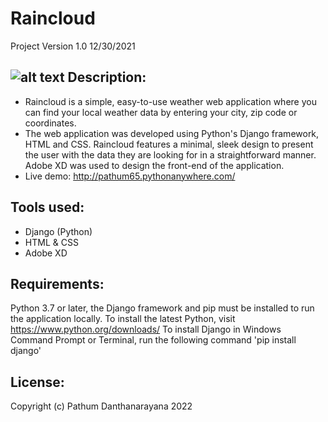 # Raincloud
Project Version 1.0 12/30/2021

![alt text](https://i.imgur.com/3E9ctFv.jpg?raw=true)
Description:
--------------
- Raincloud is a simple, easy-to-use weather web application where you can find your local weather data by entering your city, zip code or coordinates.
- The web application was developed using Python's Django framework, HTML and CSS. Raincloud features a minimal, sleek design to present the user with the data they are looking for in a straightforward manner. Adobe XD was used to design the front-end of the application.
- Live demo: http://pathum65.pythonanywhere.com/

Tools used:
--------------
- Django (Python)
- HTML & CSS
- Adobe XD

Requirements:
---------
Python 3.7 or later, the Django framework and pip must be installed to run the application locally.
To install the latest Python, visit https://www.python.org/downloads/
To install Django in Windows Command Prompt or Terminal, run the following command 'pip install django'

License:
---------
Copyright (c) Pathum Danthanarayana 2022

